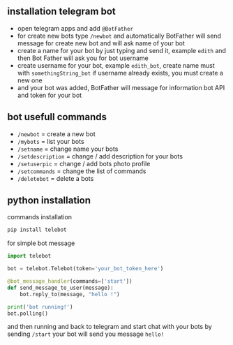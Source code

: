 ## installation telegram bot

- open telegram apps and add `@BotFather`
- for create new bots type `/newbot` and automatically BotFather will send message for create new bot and will ask name of your bot
- create a name for your bot by just typing and send it, example `edith` and then Bot Father will ask you for bot username
- create username for your bot, example `edith_bot`, create name must with `somethingString_bot` if username already exists, you must create a new one
- and your bot was added, BotFather will message for information bot API and token for your bot

## bot usefull commands

- `/newbot` = create a new bot
- `/mybots` = list your bots
- `/setname` = change name your bots
- `/setdescription` = change / add description for your bots
- `/setuserpic` = change / add bots photo profile
- `/setcommands` = change the list of commands
- `/deletebot` = delete a bots

## python installation

commands installation

```bash
pip install telebot
```

for simple bot message

```python
import telebot

bot = telebot.Telebot(token='your_bot_token_here')

@bot_message_handler(commands=['start'])
def send_message_to_user(message):
    bot.reply_to(message, "hello !")

print('bot running!')
bot.polling()
```

and then running and back to telegram and start chat with your bots by sending `/start`
your bot will send you message `hello!`
